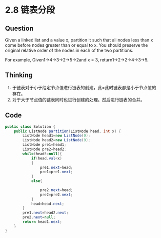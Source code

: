 # 2.8 链表分段

## Question
Given a linked list and a value x, partition it such that all nodes less than x come before nodes greater than or equal to x.
You should preserve the original relative order of the nodes in each of the two partitions.

For example,
Given1->4->3->2->5->2and x = 3,
return1->2->2->4->3->5.

## Thinking
1. 于链表对于小于给定节点值进行链表的创建，此=此时链表都是小于节点值的存在。
2. 对于大于节点值的链表同时也进行创建的处理。然后进行链表的合并。

## Code
```java
public class Solution {
    public ListNode partition(ListNode head, int x) {
        ListNode head1=new ListNode(0);
        ListNode head2=new ListNode(0);
        ListNode pre1=head1;
        ListNode pre2=head2;
        while(head!=null){
            if(head.val<x)
            {
                pre1.next=head;
                pre1=pre1.next;
            }
            else{
                
                pre2.next=head;
                pre2=pre2.next;
            }
            head=head.next;
        }
        pre1.next=head2.next;
        pre2.next=null;
        return head1.next;
    }
}
```
